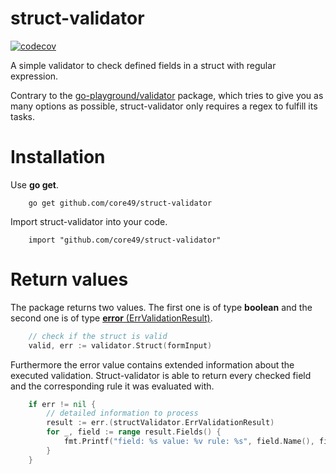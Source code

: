 # struct-validator
[![codecov](https://codecov.io/gh/core49/struct-validator/branch/main/graph/badge.svg?token=X1WRWVFOZG)](https://codecov.io/gh/core49/struct-validator)

A simple validator to check defined fields in a struct with regular expression.

Contrary to the [go-playground/validator](https://github.com/go-playground/validator) package, which tries to give you as many options as possible, struct-validator only requires a regex to fulfill its tasks.

# Installation

Use **go get**.

        go get github.com/core49/struct-validator

Import struct-validator into your code.

        import "github.com/core49/struct-validator"

# Return values



The package returns two values. The first one is of type **boolean** and the second one is of type [**error** (ErrValidationResult)](https://pkg.go.dev/github.com/core49/struct-validator#ErrValidationResult).

```go
	// check if the struct is valid
	valid, err := validator.Struct(formInput)
```

Furthermore the error value contains extended information about the executed validation. Struct-validator is able to return every checked field and the corresponding rule it was evaluated with.

```go
	if err != nil {
		// detailed information to process
		result := err.(structValidator.ErrValidationResult)
		for _, field := range result.Fields() {
			fmt.Printf("field: %s value: %v rule: %s", field.Name(), field.Value(), field.Rule())
		}
	}
```
